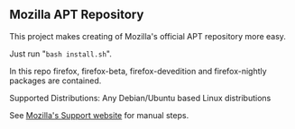 ## Mozilla APT Repository

This project makes creating of Mozilla's official APT repository more easy.

Just run "`bash install.sh`".

In this repo firefox, firefox-beta, firefox-devedition and firefox-nightly packages are contained.

Supported Distributions: Any Debian/Ubuntu based Linux distributions

See [Mozilla's Support website](https://support.mozilla.org/en-US/kb/install-firefox-linux#w_install-firefox-deb-package-for-debian-based-distributions) for manual steps.
